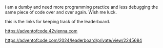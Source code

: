 i am a dumby and need more programming practice and less debugging the same piece of code over and over again. Wish me luck.


this is the links for keeping track of the leaderboard.

https://adventofcode.42vienna.com

https://adventofcode.com/2024/leaderboard/private/view/2245684
